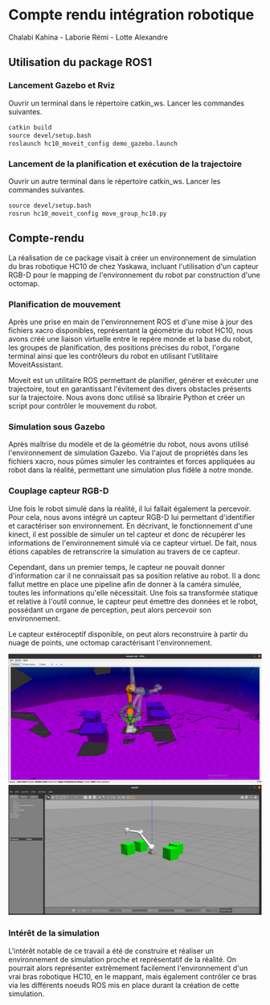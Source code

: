 # Compte rendu intégration robotique
Chalabi Kahina - Laborie Rémi - Lotte Alexandre

## Utilisation du package ROS1

### Lancement Gazebo et Rviz
Ouvrir un terminal dans le répertoire catkin_ws. Lancer les commandes suivantes.

```
catkin build
source devel/setup.bash
roslaunch hc10_moveit_config demo_gazebo.launch
```

### Lancement de la planification et exécution de la trajectoire
Ouvrir un autre terminal dans le répertoire catkin_ws. Lancer les commandes suivantes.

```
source devel/setup.bash
rosrun hc10_moveit_config move_group_hc10.py
```

## Compte-rendu

La réalisation de ce package visait à créer un environnement de simulation du bras robotique HC10 de chez Yaskawa, incluant l'utilisation d'un capteur RGB-D pour le mapping de l'environnement du robot par construction d'une octomap.

### Planification de mouvement

Après une prise en main de l'environnement ROS et d'une mise à jour des fichiers xacro disponibles, représentant la géométrie du robot HC10, nous avons créé une liaison virtuelle entre le repère monde et la base du robot, les groupes de planification, des positions précises du robot, l'organe terminal ainsi que les contrôleurs du robot en utilisant l'utilitaire MoveitAssistant. 

Moveit est un utilitaire ROS permettant de planifier, générer et exécuter une trajectoire, tout en garantissant l'évitement des divers obstacles présents sur la trajectoire. Nous avons donc utilisé sa librairie Python et créer un script pour contrôler le mouvement du robot.

### Simulation sous Gazebo

Après maîtrise du modèle et de la géométrie du robot, nous avons utilisé l'environnement de simulation Gazebo. Via l'ajout de propriétés dans les fichiers xacro, nous pûmes simuler les contraintes et forces appliquées au robot dans la réalité, permettant une simulation plus fidèle à notre monde. 

### Couplage capteur RGB-D

Une fois le robot simulé dans la réalité, il lui fallait également la percevoir. Pour cela, nous avons intégré un capteur RGB-D lui permettant d'identifier et caractériser son environnement. En décrivant, le fonctionnement d'une kinect, il est possible de simuler un tel capteur et donc de récupérer les informations de l'environnement simulé via ce capteur virtuel. De fait, nous étions capables de retranscrire la simulation au travers de ce capteur.

Cependant, dans un premier temps, le capteur ne pouvait donner d'information car il ne connaissait pas sa position relative au robot. Il a donc fallut mettre en place une pipeline afin de donner à la caméra simulée, toutes les informations qu'elle nécessitait. Une fois sa transformée statique et relative à l'outil connue, le capteur peut émettre des données et le robot, possédant un organe de perception, peut alors percevoir son environnement. 

Le capteur extéroceptif disponible, on peut alors reconstruire à partir du nuage de points, une octomap caractérisant l'environnement.

![](rapport_images/mapping_four_box.png)
![](rapport_images/mapping_four_box_gazebo.png)

### Intérêt de la simulation

L'intérêt notable de ce travail a été de construire et réaliser un environnement de simulation proche et représentatif de la réalité. On pourrait alors représenter extrêmement facilement l'environnement d'un vrai bras robotique HC10, en le mappant, mais également contrôler ce bras via les différents noeuds ROS mis en place durant la création de cette simulation.

